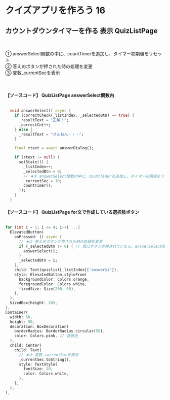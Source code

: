# **クイズアプリを作ろう 16**

## **カウントダウンタイマーを作る 表示 QuizListPage**

<br>

① answerSelect関数の中に、countTimerを追加し、タイマー初期値をリセット  
② 答えのボタンが押された時の処理を変更  
③ 変数_currentSecを表示


<br>

#### **【ソースコード】 QuizListPage answerSelect関数内**

```dart

  void answerSelect() async {
    if (correctCheck(_listIndex, _selectedBtn) == true) {
      _resultText = "正解！";
      _correctCnt++;
    } else {
      _resultText = "ざんねん・・・";
    }

    final rtext = await answerDialog();

    if (rtext != null) {
      setState(() {
        _listIndex++;
        _selectedBtn = 0;
        // ★① answerSelect関数の中に、countTimerを追加し、タイマー初期値をリセット
        _currentSec = 10;
        countTimer();
      });
    }
  }

```

#### **【ソースコード】 QuizListPage for文で作成している選択肢ボタン**

```dart

for (int i = 1; i <= 4; i++) ...{
  ElevatedButton(
    onPressed: () async {
      // ★② 答えのボタンが押された時の処理を変更
      if (_selectedBtn != 0) { // 既にボタンが押されていたら、answerSelect関数を実行
        answerSelect();
      }
      _selectedBtn = i;
    },
    child: Text(quizlist[_listIndex]['answer$i']),
    style: ElevatedButton.styleFrom(
      backgroundColor: Colors.orange,
      foregroundColor: Colors.white,
      fixedSize: Size(200, 50),
    ),
  ),
  SizedBox(height: 20),
},
Container(
  width: 50,
  height: 50,
  decoration: BoxDecoration(
    borderRadius: BorderRadius.circular(50),
    color: Colors.pink, // 背景色
  ),
  child: Center(
    child: Text(
      // ★③ 変数_currentSecを表示
      _currentSec.toString(),
      style: TextStyle(
        fontSize: 20,
        color: Colors.white,
      ),
    ),
  ),
),

```